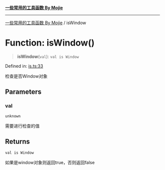 [**一些常用的工具函数 By Mojie**](../README.md)

***

[一些常用的工具函数 By Mojie](../globals.md) / isWindow

# Function: isWindow()

> **isWindow**(`val`): `val is Window`

Defined in: [is.ts:33](https://github.com/mojiefong/utils/blob/835f9f080ca618c45c936acaa9a99d1df0257c97/src/is.ts#L33)

检查是否Window对象

## Parameters

### val

`unknown`

需要进行检查的值

## Returns

`val is Window`

如果是window对象则返回true，否则返回false

